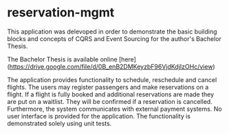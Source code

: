 # reservation-mgmt

This application was delevoped in order to demonstrate the basic building blocks and concepts of CQRS and Event Sourcing for the author's Bachelor Thesis.

The Bachelor Thesis is available online [here] (https://drive.google.com/file/d/0B_enB2DMKeyzbF96VjdKdjIzOHc/view)

The application provides functionality to schedule, reschedule and cancel flights. The users may register passengers and make reservations on a flight. If a flight is fully booked and additional reservations are made they are put on a waitlist. They will be confirmed if a reservation is cancelled. Furthermore, the system communicates with external payment systems. No user interface is provided for the application. The functionality is demonstrated solely using unit tests.
